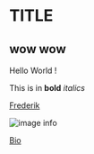 # TITLE
## wow wow
Hello World !

This is in **bold** _italics_

[Frederik](https://fbous.github.io)

![image info](https://static.wixstatic.com/media/d50e54_31dc2c22791d432e9a7c989857966e8f~mv2.jpg/v1/fill/w_752,h_424,al_c,q_80,usm_0.66_1.00_0.01,enc_auto/Capture%20d%E2%80%99%C3%A9cran%202023-07-14%20%C3%A0%2015_28_edited.jpg)

[Bio](/bio)
